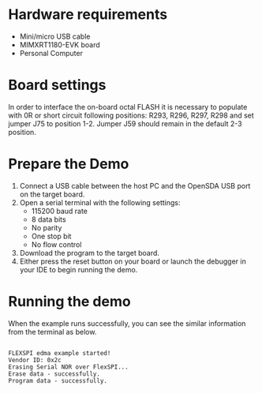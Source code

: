 Hardware requirements
=====================
- Mini/micro USB cable
- MIMXRT1180-EVK board
- Personal Computer

Board settings
============
In order to interface the on-board octal FLASH it is necessary to populate with 0R or short circuit following positions:
R293, R296, R297, R298 and set jumper J75 to position 1-2. Jumper J59 should remain in the default 2-3 position.

Prepare the Demo
===============
1.  Connect a USB cable between the host PC and the OpenSDA USB port on the target board.
2.  Open a serial terminal with the following settings:
    - 115200 baud rate
    - 8 data bits
    - No parity
    - One stop bit
    - No flow control
3.  Download the program to the target board.
4.  Either press the reset button on your board or launch the debugger in your IDE to begin running the demo.

Running the demo
===============
When the example runs successfully, you can see the similar information from the terminal as below.

~~~~~~~~~~~~~~~~~~~~~~~~~~~~

FLEXSPI edma example started!
Vendor ID: 0x2c
Erasing Serial NOR over FlexSPI...
Erase data - successfully.
Program data - successfully.
~~~~~~~~~~~~~~~~~~~~~~~~~~~~